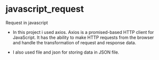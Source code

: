 # javascript_request
Request in javascript

* In this project i used axios. Axios is a promised-based HTTP client for JavaScript.
  It has the ability to make HTTP requests from the browser and handle the transformation of request and response data.

* I also used file and json for storing data in JSON file.

